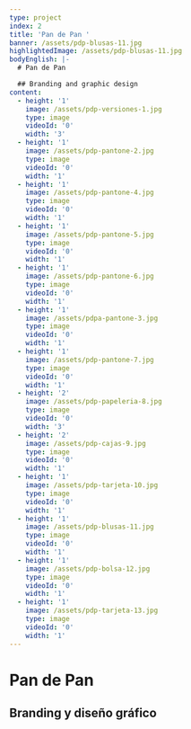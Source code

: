 ```yaml
---
type: project
index: 2
title: 'Pan de Pan '
banner: /assets/pdp-blusas-11.jpg
highlightedImage: /assets/pdp-blusas-11.jpg
bodyEnglish: |-
  # Pan de Pan

  ## Branding and graphic design
content:
  - height: '1'
    image: /assets/pdp-versiones-1.jpg
    type: image
    videoId: '0'
    width: '3'
  - height: '1'
    image: /assets/pdp-pantone-2.jpg
    type: image
    videoId: '0'
    width: '1'
  - height: '1'
    image: /assets/pdp-pantone-4.jpg
    type: image
    videoId: '0'
    width: '1'
  - height: '1'
    image: /assets/pdp-pantone-5.jpg
    type: image
    videoId: '0'
    width: '1'
  - height: '1'
    image: /assets/pdp-pantone-6.jpg
    type: image
    videoId: '0'
    width: '1'
  - height: '1'
    image: /assets/pdpa-pantone-3.jpg
    type: image
    videoId: '0'
    width: '1'
  - height: '1'
    image: /assets/pdp-pantone-7.jpg
    type: image
    videoId: '0'
    width: '1'
  - height: '2'
    image: /assets/pdp-papeleria-8.jpg
    type: image
    videoId: '0'
    width: '3'
  - height: '2'
    image: /assets/pdp-cajas-9.jpg
    type: image
    videoId: '0'
    width: '1'
  - height: '1'
    image: /assets/pdp-tarjeta-10.jpg
    type: image
    videoId: '0'
    width: '1'
  - height: '1'
    image: /assets/pdp-blusas-11.jpg
    type: image
    videoId: '0'
    width: '1'
  - height: '1'
    image: /assets/pdp-bolsa-12.jpg
    type: image
    videoId: '0'
    width: '1'
  - height: '1'
    image: /assets/pdp-tarjeta-13.jpg
    type: image
    videoId: '0'
    width: '1'
---
```

# Pan de Pan

## Branding y diseño gráfico
